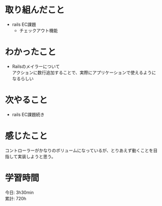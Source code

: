 # 取り組んだこと       
- rails EC課題
  - チェックアウト機能
# わかったこと  
- Railsのメイラーについて  
  アクションに数行追加することで、実際にアプリケーションで使えるようになるらしい  
# 次やること  
- rails EC課題続き
# 感じたこと  
コントローラーがかなりのボリュームになっているが、とりあえず動くことを目指して実装しようと思う。  
# 学習時間  
今日: 3h30min  
累計: 720h                      
